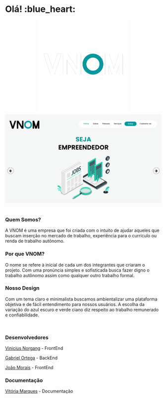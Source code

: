 <h1>Olá! :blue_heart:</h1>

<div align="center">
<img src="https://github.com/VNOM-corporation/.github/blob/e42469d74a1c52a8cd33cfa7e16d6a6e851b3b96/images/2.png" height="300" alt="Logo">
</div>

<div><img src="https://github.com/VNOM-corporation/.github/blob/67c0e433936381ef2b53d551f0188e4fda59f62b/images/vnom_inicial.png" alt="Página Inicial"><div>
  <br>
<h3>Quem Somos?</h3>
<p> A VNOM é uma empresa que foi criada com o intuito de ajudar aqueles que buscam inserção no mercado de trabalho, experiência para o currículo ou renda de trabalho autônomo.</p>

<h3>Por que VNOM?</h3>
<p>O nome se refere à inicial de cada um dos integrantes que criaram o projeto. Com uma pronúncia simples e sofisticada busca fazer digno o trabalho autônomo assim como qualquer outro trabalho formal.</p>

<h3>Nosso Design</h3>
<p>Com um tema claro e minimalista buscamos ambientalizar uma plataforma objetiva e de fácil entendimento para nossos usuários. A escolha da variação do azul escuro e verde ciano diz respeito ao trabalho remunerado e confiabilidade.</p>

<br>
  
<h3>Desenvolvedores</h3>
<p><a href="https://github.com/Norgales">Vinicius Norgang</a> - FrontEnd</p>
<p><a href="https://github.com/gabsortega">Gabriel Ortega</a> - BackEnd</p>
<p><a href="https://github.com/Kajota13">João Morais</a> - FrontEnd</p>
  
<h3>Documentação</h3>
<p><a href="#">Vitória Marques</a> - Documentação</p>

  

